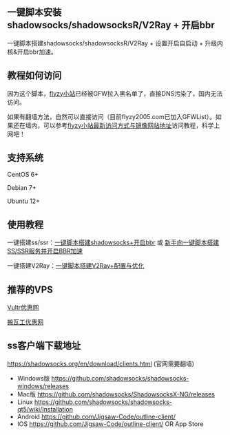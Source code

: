 一键脚本安装shadowsocks/shadowsocksR/V2Ray + 开启bbr
---

一键脚本搭建shadowsocks/shadowsocksR/V2Ray + 设置开启自启动 + 升级内核&开启bbr加速。

## 教程如何访问
因为这个脚本，[flyzy小站](https://www.flyzy2005.com)已经被GFW拉入黑名单了，直接DNS污染了，国内无法访问。

如果有翻墙方法，自然可以直接访问（目前flyzy2005.com已加入GFWList）。如果还在墙内，可以参考[flyzy小站最新访问方式与镜像网站地址](https://flyzyblog.com/way-to-flyzy2005/)访问教程，科学上网吧！

## 支持系统
CentOS 6+

Debian 7+

Ubuntu 12+

## 使用教程
一键搭建ss/ssr：[一键脚本搭建shadowsocks+开启bbr](https://www.flyzy2005.com/fan-qiang/shadowsocks/install-shadowsocks-in-one-command/) 或 [新手向一键脚本搭建SS/SSR服务并开启BBR加速](https://segmentfault.com/a/1190000015243145?utm_source=tag-newest)

一键搭建V2Ray：[一键脚本搭建V2Ray+配置与优化](https://www.flyzy2005.com/v2ray/how-to-build-v2ray/)

## 推荐的VPS
[Vultr优惠网](https://www.vultryhw.com/)

[搬瓦工优惠网](https://www.bwgyhw.com/)

## ss客户端下载地址
https://shadowsocks.org/en/download/clients.html (官网需要翻墙)
- Windows版
https://github.com/shadowsocks/shadowsocks-windows/releases
- Mac版
https://github.com/shadowsocks/ShadowsocksX-NG/releases
- Linux
https://github.com/shadowsocks/shadowsocks-qt5/wiki/Installation
- Android
https://github.com/Jigsaw-Code/outline-client/
- IOS
https://github.com/Jigsaw-Code/outline-client/ OR App Store
